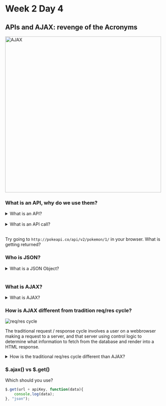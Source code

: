 # Week 2 Day 4
## APIs and AJAX: revenge of the Acronyms
<img src="https://upload.wikimedia.org/wikipedia/commons/a/a1/AJAX_logo_by_gengns.svg" alt="AJAX" width="500px">

### What is an API, why do we use them?

<details>
  <summary>What is an API?</summary>
  <strong>A</strong>plication <strong>P</strong>rogramming <strong>I</strong>nterface<br>
  "it is a set of clearly defined methods of communication between various software components" -wikipedia<br>
  A way for one program to communicate with another.
</details><br>

<details>
  <summary>What is an API call?</summary>
  An http request to a server either expecting to receive data, or sendiong data. Sometimes they require a key to be sent along to verify the data is being sent to the correct user/not being abused.
</details><br>

Try going to ```http://pokeapi.co/api/v2/pokemon/1/``` in your browser. What is getting returned?

### Who is JSON?

<details>
  <summary>What is a JSON Object?</summary>
  JSON stands for Javascript Object Notation.<br>
  "It is a syntax for storing and exchanging data." -w3schools<br>
  Basically it is data that JavaScript, and other languages, can easily read/parse.
</details><br>

### What is AJAX?

<details>
  <summary>What is AJAX?</summary>
  <strong>A</strong>synchronous <strong>J</strong>avaScript <strong>A</strong>nd <strong>X</strong>ML<br>
  AJAX allows us to update data or submit data on a webpage without needing to refresh the page or redirect the user to another page. 
</details>

### How is AJAX different from tradition req/res cycle?

<img src="https://mdn.mozillademos.org/files/14456/MVC%20Express.png" alt="req/res cycle">

The traditional request / response cycle involves a user on a webbrowser making a request to a server, and that server using control logic to determine what information to fetch from the database and render into a HTML response.

<details>
  <summary>How is the traditional req/res cycle different than AJAX?</summary>
  For one, the traditional req/res cycle will give us a HTML response, not a JSON response. Another difference is that the traditional req/res cycle is a rigid 1:1 relationship between a user initiating a request and a server giving a response. With AJAX the server can provide the HTML/CSS/JS initially and then AJAX requests can handle reteiving data and rendering it using JS on the user's computer. The user can also send form data or other data to the server asynchronously without leaving the currently rendered HTML page. When you learn more about full-stack-development this will make more sense.
</details>

### $.ajax() vs $.get()

Which should you use?

```javascript
$.get(url + apiKey, function(data){
	console,log(data);
}, "json");
```
